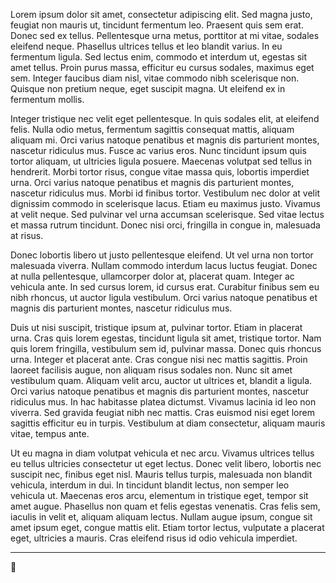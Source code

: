 Lorem ipsum dolor sit amet, consectetur adipiscing elit. Sed magna justo, feugiat non mauris ut, tincidunt fermentum leo. Praesent quis sem erat. Donec sed ex tellus. Pellentesque urna metus, porttitor at mi vitae, sodales eleifend neque. Phasellus ultrices tellus et leo blandit varius. In eu fermentum ligula. Sed lectus enim, commodo et interdum ut, egestas sit amet tellus. Proin purus massa, efficitur eu cursus sodales, maximus eget sem. Integer faucibus diam nisl, vitae commodo nibh scelerisque non. Quisque non pretium neque, eget suscipit magna. Ut eleifend ex in fermentum mollis.

Integer tristique nec velit eget pellentesque. In quis sodales elit, at eleifend felis. Nulla odio metus, fermentum sagittis consequat mattis, aliquam aliquam mi. Orci varius natoque penatibus et magnis dis parturient montes, nascetur ridiculus mus. Fusce ac varius eros. Nunc tincidunt ipsum quis tortor aliquam, ut ultricies ligula posuere. Maecenas volutpat sed tellus in hendrerit. Morbi tortor risus, congue vitae massa quis, lobortis imperdiet urna. Orci varius natoque penatibus et magnis dis parturient montes, nascetur ridiculus mus. Morbi id finibus tortor. Vestibulum nec dolor at velit dignissim commodo in scelerisque lacus. Etiam eu maximus justo. Vivamus at velit neque. Sed pulvinar vel urna accumsan scelerisque. Sed vitae lectus et massa rutrum tincidunt. Donec nisi orci, fringilla in congue in, malesuada at risus.

Donec lobortis libero ut justo pellentesque eleifend. Ut vel urna non tortor malesuada viverra. Nullam commodo interdum lacus luctus feugiat. Donec at nulla pellentesque, ullamcorper dolor at, placerat quam. Integer ac vehicula ante. In sed cursus lorem, id cursus erat. Curabitur finibus sem eu nibh rhoncus, ut auctor ligula vestibulum. Orci varius natoque penatibus et magnis dis parturient montes, nascetur ridiculus mus.

Duis ut nisi suscipit, tristique ipsum at, pulvinar tortor. Etiam in placerat urna. Cras quis lorem egestas, tincidunt ligula sit amet, tristique tortor. Nam quis lorem fringilla, vestibulum sem id, pulvinar massa. Donec quis rhoncus urna. Integer et placerat ante. Cras congue nisi nec mattis sagittis. Proin laoreet facilisis augue, non aliquam risus sodales non. Nunc sit amet vestibulum quam. Aliquam velit arcu, auctor ut ultrices et, blandit a ligula. Orci varius natoque penatibus et magnis dis parturient montes, nascetur ridiculus mus. In hac habitasse platea dictumst. Vivamus lacinia id leo non viverra. Sed gravida feugiat nibh nec mattis. Cras euismod nisi eget lorem sagittis efficitur eu in turpis. Vestibulum at diam consectetur, aliquam mauris vitae, tempus ante.

Ut eu magna in diam volutpat vehicula et nec arcu. Vivamus ultrices tellus eu tellus ultricies consectetur ut eget lectus. Donec velit libero, lobortis nec suscipit nec, finibus eget nisl. Mauris tellus turpis, malesuada non blandit vehicula, interdum in dui. In tincidunt blandit lectus, non semper leo vehicula ut. Maecenas eros arcu, elementum in tristique eget, tempor sit amet augue. Phasellus non quam et felis egestas venenatis. Cras felis sem, iaculis in velit et, aliquam aliquam lectus. Nullam augue ipsum, congue sit amet ipsum eget, congue mattis elit. Etiam tortor lectus, vulputate a placerat eget, ultricies a mauris. Cras eleifend risus id odio vehicula imperdiet.

---

🧠
